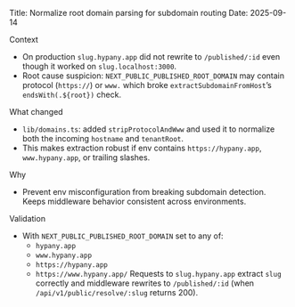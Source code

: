 Title: Normalize root domain parsing for subdomain routing
Date: 2025-09-14

Context
- On production `slug.hypany.app` did not rewrite to `/published/:id` even though it worked on `slug.localhost:3000`.
- Root cause suspicion: `NEXT_PUBLIC_PUBLISHED_ROOT_DOMAIN` may contain protocol (`https://`) or `www.` which broke `extractSubdomainFromHost`’s `endsWith(.${root})` check.

What changed
- `lib/domains.ts`: added `stripProtocolAndWww` and used it to normalize both the incoming `hostname` and `tenantRoot`.
- This makes extraction robust if env contains `https://hypany.app`, `www.hypany.app`, or trailing slashes.

Why
- Prevent env misconfiguration from breaking subdomain detection. Keeps middleware behavior consistent across environments.

Validation
- With `NEXT_PUBLIC_PUBLISHED_ROOT_DOMAIN` set to any of:
  - `hypany.app`
  - `www.hypany.app`
  - `https://hypany.app`
  - `https://www.hypany.app/`
  Requests to `slug.hypany.app` extract `slug` correctly and middleware rewrites to `/published/:id` (when `/api/v1/public/resolve/:slug` returns 200).

